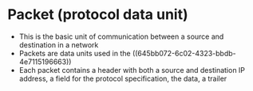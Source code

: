 # Packet (protocol data unit)
- This is the basic unit of communication between a source and destination in a network
- Packets are data units used in the ((645bb072-6c02-4323-bbdb-4e7115196663))
- Each packet contains a header with both a source and destination IP address, a field for the protocol specification, the data, a trailer